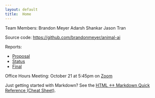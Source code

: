 ```yaml
---
layout: default
title:  Home
---
```


Team Members:
Brandon Meyer
Adarsh Shankar
Jason Tran

Source code: https://github.com/brandonmeyer/animal-ai

Reports:

- [Proposal](proposal.html)
- [Status](status.html)
- [Final](final.html)

Office Hours Meeting: October 21 at 5:45pm on [Zoom](https://uci.zoom.us/j/98620593830)

Just getting started with Markdown?
See the [HTML <-> Markdown Quick Reference (Cheat Sheet)][quickref].

[quickref]: https://github.com/mundimark/quickrefs/blob/master/HTML.md
